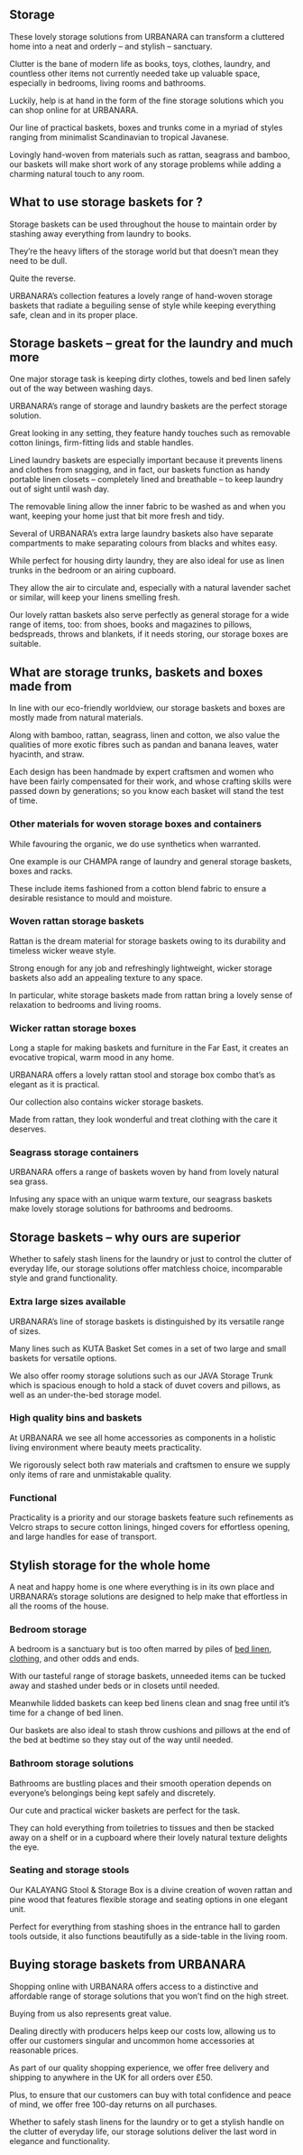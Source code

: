 ## Storage

These lovely storage solutions from URBANARA can transform a cluttered home into a neat and orderly – and stylish – sanctuary.

Clutter is the bane of modern life as books, toys, clothes, laundry, and countless other items not currently needed take up valuable space, especially in bedrooms, living rooms and bathrooms.

Luckily, help is at hand in the form of the fine storage solutions which you can shop online for at URBANARA.

Our line of practical baskets, boxes and trunks come in a myriad of styles ranging from minimalist Scandinavian to tropical Javanese.

Lovingly hand-woven from materials such as rattan, seagrass and bamboo, our baskets will make short work of any storage problems while adding a charming natural touch to any room.

## What to use storage baskets for ?

Storage baskets can be used throughout the house to maintain order by stashing away everything from laundry to books.

They’re the heavy lifters of the storage world but that doesn’t mean they need to be dull.

Quite the reverse.

URBANARA’s collection features a lovely range of hand-woven storage baskets that radiate a beguiling sense of style while keeping everything safe, clean and in its proper place.

## Storage baskets – great for the laundry and much more

One major storage task is keeping dirty clothes, towels and bed linen safely out of the way between washing days.

URBANARA’s range of storage and laundry baskets are the perfect storage solution.

Great looking in any setting, they feature handy touches such as removable cotton linings, firm-fitting lids and stable handles.

Lined laundry baskets are especially important because it prevents linens and clothes from snagging, and in fact, our baskets function as handy portable linen closets – completely lined and breathable – to keep laundry out of sight until wash day.

The removable lining allow the inner fabric to be washed as and when you want, keeping your home just that bit more fresh and tidy.

Several of URBANARA’s extra large laundry baskets also have separate compartments to make separating colours from blacks and whites easy.

While perfect for housing dirty laundry, they are also ideal for use as linen trunks in the bedroom or an airing cupboard.

They allow the air to circulate and, especially with a natural lavender sachet or similar, will keep your linens smelling fresh.

Our lovely rattan baskets also serve perfectly as general storage for a wide range of items, too: from shoes, books and magazines to pillows, bedspreads, throws and blankets, if it needs storing, our storage boxes are suitable.

## What are storage trunks, baskets and boxes made from

In line with our eco-friendly worldview, our storage baskets and boxes are mostly made from natural materials.

Along with bamboo, rattan, seagrass, linen and cotton, we also value the qualities of more exotic fibres such as pandan and banana leaves, water hyacinth, and straw.

Each design has been handmade by expert craftsmen and women who have been fairly compensated for their work, and whose crafting skills were passed down by generations; so you know each basket will stand the test of time.

### Other materials for woven storage boxes and containers

While favouring the organic, we do use synthetics when warranted.

One example is our CHAMPA range of laundry and general storage baskets, boxes and racks.

These include items fashioned from a cotton blend fabric to ensure a desirable resistance to mould and moisture.

### Woven rattan storage baskets

Rattan is the dream material for storage baskets owing to its durability and timeless wicker weave style.

Strong enough for any job and refreshingly lightweight, wicker storage baskets also add an appealing texture to any space.

In particular, white storage baskets made from rattan bring a lovely sense of relaxation to bedrooms and living rooms.

### Wicker rattan storage boxes

Long a staple for making baskets and furniture in the Far East, it creates an evocative tropical, warm mood in any home.

URBANARA offers a lovely rattan stool and storage box combo that’s as elegant as it is practical.

Our collection also contains wicker storage baskets.

Made from rattan, they look wonderful and treat clothing with the care it deserves.

### Seagrass storage containers

URBANARA offers a range of baskets woven by hand from lovely natural sea grass.

Infusing any space with an unique warm texture, our seagrass baskets make lovely storage solutions for bathrooms and bedrooms.

## Storage baskets – why ours are superior

Whether to safely stash linens for the laundry or just to control the clutter of everyday life, our storage solutions offer matchless choice, incomparable style and grand functionality.

### Extra large sizes available

URBANARA’s line of storage baskets is distinguished by its versatile range of sizes.

Many lines such as KUTA Basket Set comes in a set of two large and small baskets for versatile options.

We also offer roomy storage solutions such as our JAVA Storage Trunk which is spacious enough to hold a stack of duvet covers and pillows, as well as an under-the-bed storage model.

### High quality bins and baskets

At URBANARA we see all home accessories as components in a holistic living environment where beauty meets practicality.

We rigorously select both raw materials and craftsmen to ensure we supply only items of rare and unmistakable quality.

### Functional

Practicality is a priority and our storage baskets feature such refinements as Velcro straps to secure cotton linings, hinged covers for effortless opening, and large handles for ease of transport.

## Stylish storage for the whole home

A neat and happy home is one where everything is in its own place and URBANARA’s storage solutions are designed to help make that effortless in all the rooms of the house.

### Bedroom storage

A bedroom is a sanctuary but is too often marred by piles of [bed linen](https://www.urbanara.co.uk/bed-linen), [clothing](https://www.urbanara.co.uk/clothing), and other odds and ends.

With our tasteful range of storage baskets, unneeded items can be tucked away and stashed under beds or in closets until needed.

Meanwhile lidded baskets can keep bed linens clean and snag free until it’s time for a change of bed linen.

Our baskets are also ideal to stash throw cushions and pillows at the end of the bed at bedtime so they stay out of the way until needed.

### Bathroom storage solutions

Bathrooms are bustling places and their smooth operation depends on everyone’s belongings being kept safely and discretely.

Our cute and practical wicker baskets are perfect for the task.

They can hold everything from toiletries to tissues and then be stacked away on a shelf or in a cupboard where their lovely natural texture delights the eye.

### Seating and storage stools

Our KALAYANG Stool & Storage Box is a divine creation of woven rattan and pine wood that features flexible storage and seating options in one elegant unit.

Perfect for everything from stashing shoes in the entrance hall to garden tools outside, it also functions beautifully as a side-table in the living room.

## Buying storage baskets from URBANARA

Shopping online with URBANARA offers access to a distinctive and affordable range of storage solutions that you won’t find on the high street.

Buying from us also represents great value.

Dealing directly with producers helps keep our costs low, allowing us to offer our customers singular and uncommon home accessories at reasonable prices.

As part of our quality shopping experience, we offer free delivery and shipping to anywhere in the UK for all orders over £50.

Plus, to ensure that our customers can buy with total confidence and peace of mind, we offer free 100-day returns on all purchases.

Whether to safely stash linens for the laundry or to get a stylish handle on the clutter of everyday life, our storage solutions deliver the last word in elegance and functionality.

